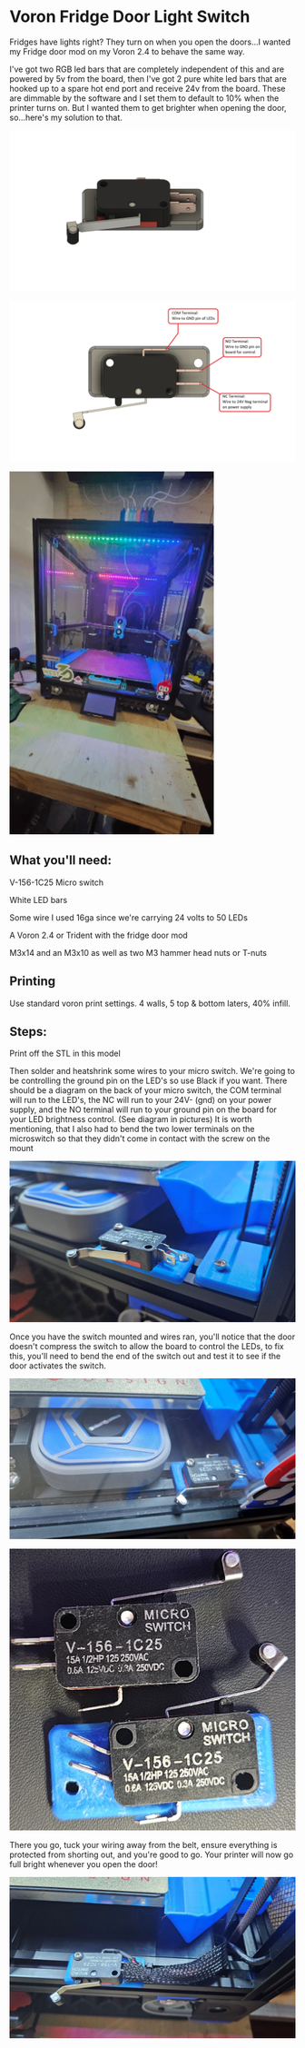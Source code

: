 # Voron Fridge Door Light Switch

Fridges have lights right?  They turn on when you open the doors…I wanted my Fridge door mod on my Voron 2.4 to behave the same way.  

I've got two RGB led bars that are completely independent of this and are powered by 5v from the board, then I've got 2 pure white led bars that are hooked up to a spare hot end port and receive 24v from the board. These are dimmable by the software and I set them to default to 10% when the printer turns on. But I wanted them to get brighter when opening the door, so…here's my solution to that.

 ![CAD](./Images/CAD.png)
 
 ![CAD](./Images/CAD_Wiring_Diagram.png)
 
 ![gif](./Images/Fridge_Door_Light_Switch_Demo.gif)

## What you'll need:

V-156-1C25 Micro switch

White LED bars

Some wire I used 16ga since we're carrying 24 volts to 50 LEDs

A Voron 2.4 or Trident with the fridge door mod

M3x14 and an M3x10 as well as two M3 hammer head nuts or T-nuts

## Printing

Use standard voron print settings. 4 walls, 5 top & bottom laters, 40% infill.
 

## Steps:

Print off the STL in this model

Then solder and heatshrink some wires to your micro switch.  We're going to be controlling the ground pin on the LED's so use Black if you want.
There should be a diagram on the back of your micro switch, the COM terminal will run to the LED's, the NC will run to your 24V- (gnd) on your power supply, and the NO terminal will run to your ground pin on the board for your LED brightness control. (See diagram in pictures)
It is worth mentioning, that I also had to bend the two lower terminals on the microswitch so that they didn't come in contact with the screw on the mount

![photo](./Images/Bent_Terminals.jpg)

Once you have the switch mounted and wires ran, you'll notice that the door doesn't compress the switch to allow the board to control the LEDs,
to fix this, you'll need to bend the end of the switch out and test it to see if the door activates the switch.

![photo](./Images/Bending_tip_to_touch_door.jpg)

![photo](./Images/Switch_Mods.jpg)

There you go, tuck your wiring away from the belt, ensure everything is protected from shorting out, and you're good to go.  Your printer will now go full bright whenever you open the door!

![photo](./Images/Fully_Installed.jpg)